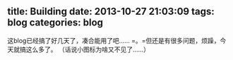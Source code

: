 title: Building
date: 2013-10-27 21:03:09
tags: blog
categories: blog
---
这blog已经搞了好几天了，凑合能用了吧……
=。=但还是有很多问题，烦躁，今天就搞这么多了。
（话说小图标为啥又不见了……）